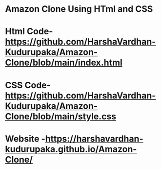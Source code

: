 # Amazon Clone Using HTml and CSS
# Html Code-https://github.com/HarshaVardhan-Kudurupaka/Amazon-Clone/blob/main/index.html
# CSS Code-https://github.com/HarshaVardhan-Kudurupaka/Amazon-Clone/blob/main/style.css
# Website -https://harshavardhan-kudurupaka.github.io/Amazon-Clone/
